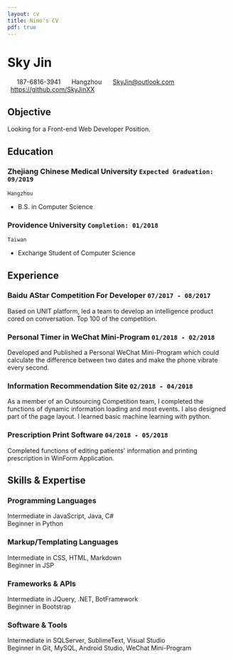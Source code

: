 ```yaml
---
layout: cv
title: Nimo's CV
pdf: true
---
```

# Sky __Jin__

<div id="webaddress">
<i class="fi-telephone" style="margin-left:1em"></i>
<span style="margin-left:0.5em">187-6816-3941</span>
<i class="fi-home" style="margin-left:1em"></i>
<span style="margin-left:0.5em">Hangzhou</span>
<i class="fi-mail" style="margin-left:1em"></i>
<a href="SkyJin@outlook.com" style="margin-left:0.5em">SkyJin@outlook.com</a>
<i class="fi-social-github" style="margin-left:1em"></i>
<a href="https://github.com/SkyJinXX" style="margin-left:0.5em">https://github.com/SkyJinXX</a>
</div>

## Objective 
Looking for a Front-end Web Developer Position.

## Education

### __Zhejiang Chinese Medical University__ `Expected Graduation: 09/2019`
```
Hangzhou
```
- B.S. in Computer Science  

### __Providence University__ `Completion: 01/2018`
```
Taiwan
```
- Exchange Student of Computer Science  

## Experience

### __Baidu AStar Competition For Developer__  `07/2017 - 08/2017`  
Based on UNIT platform, led a team to develop an intelligence product cored on conversation. Top 100 of the competition.
### __Personal Timer in WeChat Mini-Program__  `01/2018 - 02/2018`  
Developed and Published a Personal WeChat Mini-Program which could calculate the difference between two dates and make the phone vibrate every second. 
### __Information Recommendation Site__  `02/2018 - 04/2018`  
As a member of an Outsourcing Competition team, I completed the functions of dynamic information loading and most events. I also designed part of the page layout. I learned basic machine learning with python.  
### __Prescription Print Software__  `04/2018 - 05/2018`  
Completed functions of editing patients' information and printing prescription in WinForm Application. 


## Skills & Expertise

### __Programming Languages__
Intermediate in JavaScript, Java, C#  
Beginner in Python  
### __Markup/Templating Languages__  
Intermediate in CSS, HTML, Markdown  
Beginner in JSP  
### __Frameworks & APIs__  
Intermediate in JQuery, .NET, BotFramework  
Beginner in Bootstrap  
### __Software & Tools__
Intermediate in SQLServer, SublimeText, Visual Studio  
Beginner in Git, MySQL, Android Studio, WeChat Mini-Program

<!-- ### Footer

Last updated: May 2013 -->
